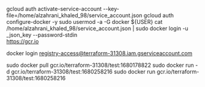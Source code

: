 gcloud auth activate-service-account --key-file=/home/alzahrani_khaled_98/service_account.json
gcloud auth configure-docker -y
sudo usermod -a -G docker ${USER}
cat /home/alzahrani_khaled_98/service_account.json | sudo docker login -u _json_key --password-stdin \
https://gcr.io

docker login registry-access@terraform-31308.iam.gserviceaccount.com

sudo docker pull gcr.io/terraform-31308/test:1680178822
sudo docker run -d gcr.io/terraform-31308/test:1680258216
sudo docker run gcr.io/terraform-31308/test:1680258216